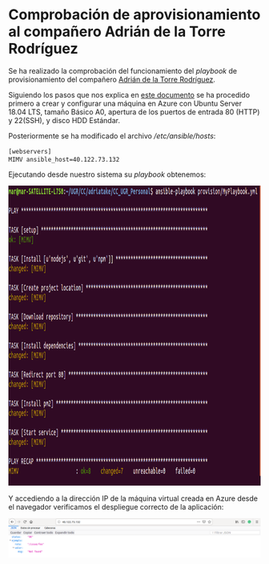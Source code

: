 # Comprobación de aprovisionamiento al compañero Adrián de la Torre Rodríguez

Se ha realizado la comprobación del funcionamiento del _playbook_ de provisionamiento del compañero [Adrián de la Torre Rodríguez](https://github.com/adritake).

Siguiendo los pasos que nos explica en [este documento](https://github.com/adritake/CC_UGR_Personal/blob/master/docs/Provision.md) se ha procedido primero a crear y configurar una máquina en Azure con Ubuntu Server 18.04 LTS, tamaño Básico A0, apertura de los puertos de entrada 80 (HTTP) y 22(SSH), y disco HDD Estándar.

Posteriormente se ha modificado el archivo */etc/ansible/hosts*:
```
[webservers]
MIMV ansible_host=40.122.73.132
```

Ejecutando desde nuestro sistema su _playbook_ obtenemos:

<p align="center">
<img src="https://github.com/MarAl15/ProyectoCC/blob/master/docs/images/provisionamiento-adritake.png" height="600">
</p>

Y accediendo a la dirección IP de la máquina virtual creada en Azure desde el navegador verificamos el despliegue correcto de la aplicación:

<p align="center">
<img src="https://github.com/MarAl15/ProyectoCC/blob/master/docs/images/comprobacion-adritake.png" weight="450">
</p>

